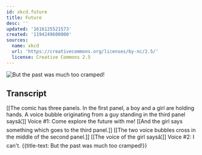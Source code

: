 ```yaml
---
id: xkcd.future
title: Future
desc: ''
updated: '1616125521573'
created: '1194249600000'
sources:
  name: xkcd
  url: 'https://creativecommons.org/licenses/by-nc/2.5/'
  license: Creative Commons 2.5
---
```

![But the past was much too cramped!](https://imgs.xkcd.com/comics/future.png)

## Transcript
[[The comic has three panels. In the first panel, a boy and a girl are holding hands. A voice bubble originating from a guy standing in the third panel saysâ¦]]
Voice #1: Come explore the future with me!
[[And the girl says something which goes to the third panel.]]
[[The two voice bubbles cross in the middle of the second panel.]]
[[The voice of the girl saysâ¦]]
Voice #2: I can't.
{{title-text: But the past was much too cramped!}}
